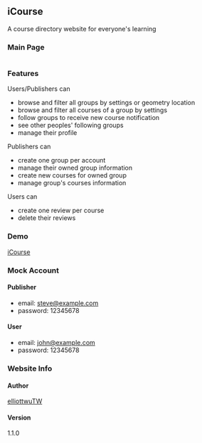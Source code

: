 ## iCourse
A course directory website for everyone's learning

### Main Page
![]()

### Features

Users/Publishers can

- browse and filter all groups by settings or geometry location
- browse and filter all courses of a group by settings
- follow groups to receive new course notification
- see other peoples' following groups
- manage their profile

Publishers can

- create one group per account
- manage their owned group information
- create new courses for owned group
- manage group's courses information

Users can

- create one review per course
- delete their reviews

### Demo

[iCourse]()

### Mock Account
#### Publisher
- email: steve@example.com
- password: 12345678

#### User
- email: john@example.com
- password: 12345678

### Website Info

#### Author

[elliottwuTW](https://github.com/elliottwuTW)

#### Version

1.1.0
